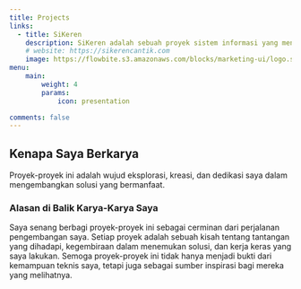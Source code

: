 ```yaml
---
title: Projects
links:
  - title: SiKeren
    description: SiKeren adalah sebuah proyek sistem informasi yang menerapkan fitur utama real-time speech-to-text pada rapat di Dewan Perwakilan Daerah Palangka Raya.
    # website: https://sikerencantik.com
    image: https://flowbite.s3.amazonaws.com/blocks/marketing-ui/logo.svg
menu:
    main: 
        weight: 4
        params:
            icon: presentation

comments: false
---
```


## Kenapa Saya Berkarya

Proyek-proyek ini adalah wujud eksplorasi, kreasi, dan dedikasi saya dalam mengembangkan solusi yang bermanfaat.

### Alasan di Balik Karya-Karya Saya

Saya senang berbagi proyek-proyek ini sebagai cerminan dari perjalanan pengembangan saya. Setiap proyek adalah sebuah kisah tentang tantangan yang dihadapi, kegembiraan dalam menemukan solusi, dan kerja keras yang saya lakukan. Semoga proyek-proyek ini tidak hanya menjadi bukti dari kemampuan teknis saya, tetapi juga sebagai sumber inspirasi bagi mereka yang melihatnya.